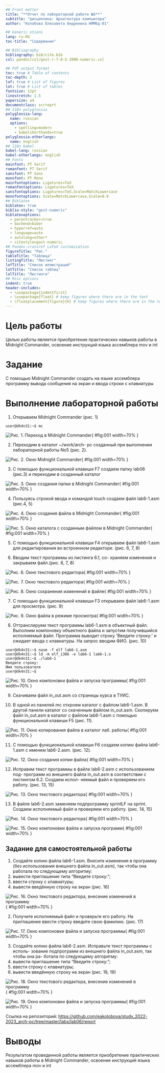 ```yaml
---
## Front matter
title: "**Отчет по лабораторной работе №6**"
subtitle: "дисциплина: Архитектура компьютера"
author: "Колобова Елизавета Андреевна НММбд-01"

## Generic otions
lang: ru-RU
toc-title: "Содержание"

## Bibliography
bibliography: bib/cite.bib
csl: pandoc/csl/gost-r-7-0-5-2008-numeric.csl

## Pdf output format
toc: true # Table of contents
toc-depth: 2
lof: true # List of figures
lot: true # List of tables
fontsize: 12pt
linestretch: 1.5
papersize: a4
documentclass: scrreprt
## I18n polyglossia
polyglossia-lang:
  name: russian
  options:
	- spelling=modern
	- babelshorthands=true
polyglossia-otherlangs:
  name: english
## I18n babel
babel-lang: russian
babel-otherlangs: english
## Fonts
mainfont: PT Serif
romanfont: PT Serif
sansfont: PT Sans
monofont: PT Mono
mainfontoptions: Ligatures=TeX
romanfontoptions: Ligatures=TeX
sansfontoptions: Ligatures=TeX,Scale=MatchLowercase
monofontoptions: Scale=MatchLowercase,Scale=0.9
## Biblatex
biblatex: true
biblio-style: "gost-numeric"
biblatexoptions:
  - parentracker=true
  - backend=biber
  - hyperref=auto
  - language=auto
  - autolang=other*
  - citestyle=gost-numeric
## Pandoc-crossref LaTeX customization
figureTitle: "Рис."
tableTitle: "Таблица"
listingTitle: "Листинг"
lofTitle: "Список иллюстраций"
lotTitle: "Список таблиц"
lolTitle: "Листинги"
## Misc options
indent: true
header-includes:
  - \usepackage{indentfirst}
  - \usepackage{float} # keep figures where there are in the text
  - \floatplacement{figure}{H} # keep figures where there are in the text
---
```


# **Цель работы**

Целью работы является приобретение практических навыков работы в Midnight Commander, освоение
инструкций языка ассемблера mov и int

# **Задание**

С помощью Midnight Commander создать на языке ассемблера программу вывода сообщения 
на экран и ввода строки с клавиатуры

# **Выполнение лабораторной работы**
1. Открываем Midnight Commander (рис. 1)
```
user@dk4n31:~$ mc
```

![Рис. 1. Переход в Midnight Commander](image/л6к1.png){ #fig:001 width=70% }

2. Переходим в каталог ~/work/arch-
pc созданный при выполнении лабораторной работы No5 (рис. 2).

![Рис. 2. Окно Midnight Commander](image/л6к2.png){ #fig:001 width=70% }

3. С помощью функциональной клавиши F7 создаем папку lab06 (рис.3)
и переходим в созданный каталог

![Рис. 3. Окно создания папки в Midnight Commander](image/л6к3.png){ #fig:001 width=70% }

4. Пользуясь строкой ввода и командой touch создаем файл lab6-1.asm (рис.4, 5)

![Рис. 4. Окно создания файла в Midnight Commander](image/л6к4.png){ #fig:001 width=70% }

![Рис. 5. Окно каталога с созданным файлом в Midnight Commander](image/л6к5.png){ #fig:001 width=70% }

5. С помощью функциональной клавиши F4 открываем файл lab6-1.asm для редактирования во встроенном редакторе. (рис. 6, 7, 8)

6. Вводим текст программы из листинга 6.1, со-
храняем изменения и закрываем файл.(рис. 6, 7, 8)

![Рис. 6. Окно текстового редактора](image/л6к7.png){ #fig:001 width=70% }

![Рис. 7. Окно текстового редактора](image/л6к8.png){ #fig:001 width=70% }

![Рис. 8. Окно сохранения изменений в файле](image/л6к9.png){ #fig:001 width=70% }

7. С помощью функциональной клавиши F3 открываем файл lab6-1.asm для
просмотра. (рис. 9)

![Рис. 9. Окно файла в режиме просмотра](image/л6к20.png){ #fig:001 width=70% }

8. Оттранслируем текст программы lab6-1.asm в объектный файл. Выполним
 компоновку объектного файла и запустим получившийся исполняемый
файл. Программа выводит строку 'Введите строку:' и ожидает ввода с
клавиатуры. На запрос вводим ФИО. (рис. 10)
```
user@dk4n31:~$ nasm -f elf lab6-1.asm
user@dk4n31:~$ ld -m elf_i386 -o lab6-1 lab6-1.o
user@dk4n31:~$ ./lab6-1
Введите строку:
Имя пользователя
user@dk4n31:~$
```
![Рис. 10. Окно компоновки файла и запуска программы](image/л6к10.png){ #fig:001 width=70% }

9. Скачиваем файл in_out.asm со страницы курса в ТУИС.

10. В одной из панелей mc откроем каталог с файлом lab6-1.asm. В другой панели
каталог со скаченным файлом in_out.asm.
Скопируем файл in_out.asm в каталог с файлом lab6-1.asm
с помощью функциональной клавиши F5 (рис. 11).

![Рис. 11. Окно копирования файла в каталог лаб. работы](image/л6к11.png){ #fig:001 width=70% }

11. С помощью функциональной клавиши F6 создаем копию файла lab6-
1.asm с именем lab6-2.asm. (рис. 12).

![Рис. 12. Окно создания копии файла](image/л6к12.png){ #fig:001 width=70% }

12. Исправим текст программы в файле lab6-2.asm с использованием под-
программ из внешнего файла in_out.asm в соответствии с листингом 6.2. Создаем испол-
няемый файл и проверяем его работу. (рис. 13, 15)

![Рис. 13. Окно текстового редактора](image/л6к15.png){ #fig:001 width=70% }

13. В файле lab6-2.asm заменяем подпрограмму sprintLF на sprint. Создаем
исполняемый файл и проверяем его работу. (рис. 14, 15)

![Рис. 14. Окно текстового редактора](image/л6к16.png){ #fig:001 width=70% }

![Рис. 15. Окно компоновки файла и запуска программ](image/л6к17.png){ #fig:001 width=70% }

## **Задание для самостоятельной работы**
1. Создайте копию файла lab6-1.asm. Внесите изменения в программу (без
использования внешнего файла in_out.asm), так чтобы она работала по
следующему алгоритму:
  1. вывести приглашение типа “Введите строку:”;
  2. ввести строку с клавиатуры;
  3. вывести введённую строку на экран
(рис. 16)

![Рис. 16. Окно текстового редактора, внесение изменений в программу](image/л6к13.png){ #fig:001 width=70% }

2. Получите исполняемый файл и проверьте его работу. На приглашение
ввести строку введите свою фамилию. (рис. 17)

![Рис. 17. Окно компоновки файла и запуска программы](image/л6к14.png){ #fig:001 width=70% }

3. Создайте копию файла lab6-2.asm. Исправьте текст программы с исполь-
зование подпрограмм из внешнего файла in_out.asm, так чтобы она ра-
ботала по следующему алгоритму:
  1. вывести приглашение типа “Введите строку:”;
  2. ввести строку с клавиатуры;
  3. вывести введённую строку на экран
(рис. 18, 19)

![Рис. 18. Окно текстового редактора, внесение изменений в программу](image/л6к18.png){ #fig:001 width=70% }

![Рис. 19. Окно компоновки файла и запуска программы](image/л6к19.png){ #fig:001 width=70% }

Ссылка на репозиторий: https://github.com/eakolobova/study_2022-2023_arch-pc/tree/master/labs/lab06/report

# **Выводы**

Результатом проведенной работы является приобретение практических навыков работы в Midnight Commander, освоение инструкций языка ассемблера mov и int

